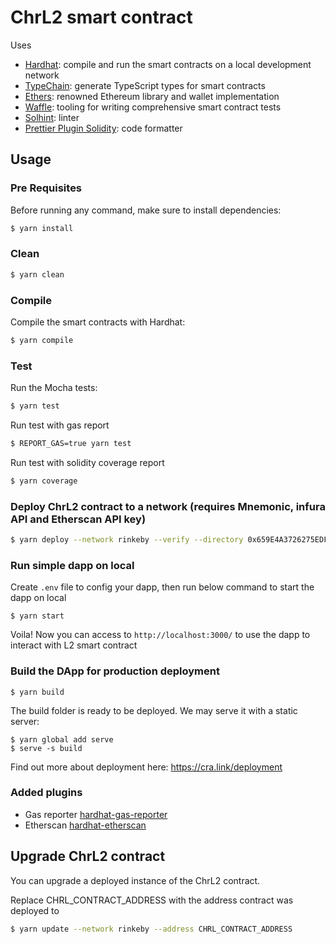 # ChrL2 smart contract

Uses

- [Hardhat](https://github.com/nomiclabs/hardhat): compile and run the smart contracts on a local development network
- [TypeChain](https://github.com/ethereum-ts/TypeChain): generate TypeScript types for smart contracts
- [Ethers](https://github.com/ethers-io/ethers.js/): renowned Ethereum library and wallet implementation
- [Waffle](https://github.com/EthWorks/Waffle): tooling for writing comprehensive smart contract tests
- [Solhint](https://github.com/protofire/solhint): linter
- [Prettier Plugin Solidity](https://github.com/prettier-solidity/prettier-plugin-solidity): code formatter

## Usage

### Pre Requisites

Before running any command, make sure to install dependencies:

```sh
$ yarn install
```


### Clean

```sh
$ yarn clean
```

### Compile

Compile the smart contracts with Hardhat:

```sh
$ yarn compile
```

### Test

Run the Mocha tests:

```sh
$ yarn test
```

Run test with gas report

```sh
$ REPORT_GAS=true yarn test
```

Run test with solidity coverage report

```sh
$ yarn coverage
```

### Deploy ChrL2 contract to a network (requires Mnemonic, infura API and Etherscan API key)

```sh
$ yarn deploy --network rinkeby --verify --directory 0x659E4A3726275EDFD125F52338ECE0D54D15BD99,0x1A642F0E3C3AF545E7ACBD38B07251B3990914F1,0x75E20828B343D1FE37FAE469AB698E19C17F20B5 --app 0x659E4A3726275EDFD125F52338ECE0D54D15BD99,0x1A642F0E3C3AF545E7ACBD38B07251B3990914F1,0x75E20828B343D1FE37FAE469AB698E19C17F20B5
```

### Run simple dapp on local

Create `.env` file to config your dapp, then run below command to start the dapp on local

```
$ yarn start
```
Voila! Now you can access to `http://localhost:3000/` to use the dapp to interact with L2 smart contract

### Build the DApp for production deployment

```
$ yarn build

```

The build folder is ready to be deployed.
We may serve it with a static server:

```
$ yarn global add serve
$ serve -s build
```

Find out more about deployment here:
    https://cra.link/deployment

### Added plugins

- Gas reporter [hardhat-gas-reporter](https://hardhat.org/plugins/hardhat-gas-reporter.html)
- Etherscan [hardhat-etherscan](https://hardhat.org/plugins/nomiclabs-hardhat-etherscan.html)

## Upgrade ChrL2 contract

You can upgrade a deployed instance of the ChrL2 contract.

Replace CHRL_CONTRACT_ADDRESS with the address contract was deployed to

```sh
$ yarn update --network rinkeby --address CHRL_CONTRACT_ADDRESS
```
